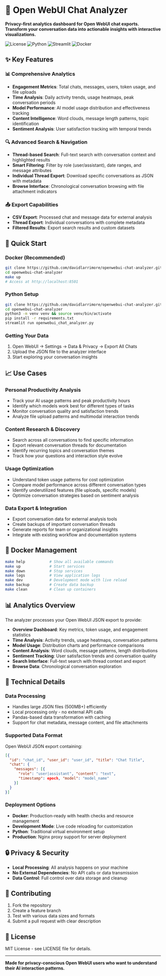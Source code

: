 # 💬 Open WebUI Chat Analyzer

**Privacy-first analytics dashboard for Open WebUI chat exports. Transform your conversation data into actionable insights with interactive visualizations.**

![License](https://img.shields.io/badge/license-MIT-blue.svg)
![Python](https://img.shields.io/badge/python-3.8%2B-blue.svg)
![Streamlit](https://img.shields.io/badge/streamlit-1.28%2B-red.svg)
![Docker](https://img.shields.io/badge/docker-ready-blue.svg)

## ✨ Key Features

### **📊 Comprehensive Analytics**

- **Engagement Metrics**: Total chats, messages, users, token usage, and file uploads
- **Time Analysis**: Daily activity trends, usage heatmaps, peak conversation periods
- **Model Performance**: AI model usage distribution and effectiveness tracking
- **Content Intelligence**: Word clouds, message length patterns, topic identification
- **Sentiment Analysis**: User satisfaction tracking with temporal trends

### **🔍 Advanced Search & Navigation**

- **Thread-based Search**: Full-text search with conversation context and highlighted results
- **Smart Filtering**: Filter by role (user/assistant), date ranges, and message attributes
- **Individual Thread Export**: Download specific conversations as JSON with metadata
- **Browse Interface**: Chronological conversation browsing with file attachment indicators

### **📤 Export Capabilities**

- **CSV Export**: Processed chat and message data for external analysis
- **Thread Export**: Individual conversations with complete metadata
- **Filtered Results**: Export search results and custom datasets

## 🚀 Quick Start

### Docker (Recommended)

```bash
git clone https://github.com/davidlarrimore/openwebui-chat-analyzer.git
cd openwebui-chat-analyzer
make up
# Access at http://localhost:8501
```

### Python Setup

```bash
git clone https://github.com/davidlarrimore/openwebui-chat-analyzer.git
cd openwebui-chat-analyzer
python3 -m venv venv && source venv/bin/activate
pip install -r requirements.txt
streamlit run openwebui_chat_analyzer.py
```

### Getting Your Data

1. Open WebUI → Settings → Data & Privacy → Export All Chats
2. Upload the JSON file to the analyzer interface
3. Start exploring your conversation insights

## 📈 Use Cases

### **Personal Productivity Analysis**

- Track your AI usage patterns and peak productivity hours
- Identify which models work best for different types of tasks
- Monitor conversation quality and satisfaction trends
- Analyze file upload patterns and multimodal interaction trends

### **Content Research & Discovery**

- Search across all conversations to find specific information
- Export relevant conversation threads for documentation
- Identify recurring topics and conversation themes
- Track how your questions and interaction style evolve

### **Usage Optimization**

- Understand token usage patterns for cost optimization
- Compare model performance across different conversation types
- Identify underutilized features (file uploads, specific models)
- Optimize conversation strategies based on sentiment analysis

### **Data Export & Integration**

- Export conversation data for external analysis tools
- Create backups of important conversation threads
- Generate reports for team or organizational insights
- Integrate with existing workflow and documentation systems

## 🐳 Docker Management

```bash
make help           # Show all available commands
make up             # Start services
make down           # Stop services
make logs           # View application logs
make dev            # Development mode with live reload
make backup         # Create data backup
make clean          # Clean up containers
```

## 📊 Analytics Overview

The analyzer processes your Open WebUI JSON export to provide:

- **Overview Dashboard**: Key metrics, token usage, and engagement statistics
- **Time Analysis**: Activity trends, usage heatmaps, conversation patterns
- **Model Usage**: Distribution charts and performance comparisons
- **Content Analysis**: Word clouds, message patterns, length distributions
- **Sentiment Tracking**: User satisfaction trends and conversation quality
- **Search Interface**: Full-text search with thread context and export
- **Browse Data**: Chronological conversation exploration

## 🔧 Technical Details

### **Data Processing**

- Handles large JSON files (500MB+) efficiently
- Local processing only - no external API calls
- Pandas-based data transformation with caching
- Support for chat metadata, message content, and file attachments

### **Supported Data Format**

Open WebUI JSON export containing:
```json
[{
  "id": "chat_id", "user_id": "user_id", "title": "Chat Title",
  "chat": {
    "messages": [{
      "role": "user|assistant", "content": "text", 
      "timestamp": epoch, "model": "model_name"
    }]
  }
}]
```

### **Deployment Options**

- **Docker**: Production-ready with health checks and resource management
- **Development Mode**: Live code reloading for customization
- **Python**: Traditional virtual environment setup
- **Production**: Nginx proxy support for server deployment

## 🔒 Privacy & Security

- **Local Processing**: All analysis happens on your machine
- **No External Dependencies**: No API calls or data transmission
- **Data Control**: Full control over data storage and cleanup

## 🤝 Contributing

1. Fork the repository
2. Create a feature branch
3. Test with various data sizes and formats
4. Submit a pull request with clear description

## 📄 License

MIT License - see LICENSE file for details.

---

**Made for privacy-conscious Open WebUI users who want to understand their AI interaction patterns.**